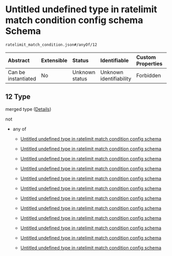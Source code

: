 # Untitled undefined type in ratelimit match condition config schema Schema

```txt
ratelimit_match_condition.json#/anyOf/12
```



| Abstract            | Extensible | Status         | Identifiable            | Custom Properties | Additional Properties | Access Restrictions | Defined In                                                                                         |
| :------------------ | :--------- | :------------- | :---------------------- | :---------------- | :-------------------- | :------------------ | :------------------------------------------------------------------------------------------------- |
| Can be instantiated | No         | Unknown status | Unknown identifiability | Forbidden         | Allowed               | none                | [ratelimit\_match\_condition.json\*](../out/ratelimit_match_condition.json "open original schema") |

## 12 Type

merged type ([Details](ratelimit_match_condition-anyof-12.md))

not

* any of

  * [Untitled undefined type in ratelimit match condition config schema](ratelimit_match_condition-anyof-12-not-anyof-0.md "check type definition")

  * [Untitled undefined type in ratelimit match condition config schema](ratelimit_match_condition-anyof-12-not-anyof-1.md "check type definition")

  * [Untitled undefined type in ratelimit match condition config schema](ratelimit_match_condition-anyof-12-not-anyof-2.md "check type definition")

  * [Untitled undefined type in ratelimit match condition config schema](ratelimit_match_condition-anyof-12-not-anyof-3.md "check type definition")

  * [Untitled undefined type in ratelimit match condition config schema](ratelimit_match_condition-anyof-12-not-anyof-4.md "check type definition")

  * [Untitled undefined type in ratelimit match condition config schema](ratelimit_match_condition-anyof-12-not-anyof-5.md "check type definition")

  * [Untitled undefined type in ratelimit match condition config schema](ratelimit_match_condition-anyof-12-not-anyof-6.md "check type definition")

  * [Untitled undefined type in ratelimit match condition config schema](ratelimit_match_condition-anyof-12-not-anyof-7.md "check type definition")

  * [Untitled undefined type in ratelimit match condition config schema](ratelimit_match_condition-anyof-12-not-anyof-8.md "check type definition")

  * [Untitled undefined type in ratelimit match condition config schema](ratelimit_match_condition-anyof-12-not-anyof-9.md "check type definition")

  * [Untitled undefined type in ratelimit match condition config schema](ratelimit_match_condition-anyof-12-not-anyof-10.md "check type definition")

  * [Untitled undefined type in ratelimit match condition config schema](ratelimit_match_condition-anyof-12-not-anyof-11.md "check type definition")
